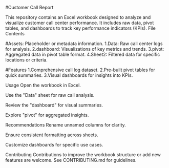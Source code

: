 #Customer Call Report

This repository contains an Excel workbook designed to analyze and visualize customer call center performance. It includes raw data, pivot tables, and dashboards to track key performance indicators (KPIs).
File Contents

#Assets: Placeholder or metadata information.
       1.Data: Raw call center logs for analysis.
       2.dashboard: Visualizations of key metrics and trends.
       3.pivot: Aggregated data in pivot table format.
       4.Sheet2: Filtered data for specific locations or criteria.
       
#Features
       1.Comprehensive call log dataset.
       2.Pre-built pivot tables for quick summaries.
       3.Visual dashboards for insights into KPIs.

Usage
Open the workbook in Excel.

Use the "Data" sheet for raw call analysis.

Review the "dashboard" for visual summaries.

Explore "pivot" for aggregated insights.

Recommendations
Rename unnamed columns for clarity.

Ensure consistent formatting across sheets.

Customize dashboards for specific use cases.

Contributing
Contributions to improve the workbook structure or add new features are welcome. See CONTRIBUTING.md for guidelines.
